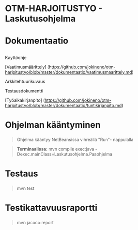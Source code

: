 # OTM-HARJOITUSTYO - Laskutusohjelma<h1> 
# Dokumentaatio <h2>

Kayttöohje

[Vaatimusmäärittely] (https://github.com/jokineno/otm-harjoitustyo/blob/master/dokumentaatio/vaatimusmaarittely.md)

Arkkitehtuurikuvaus

Testausdokumentti

[Työaikakirjanpito] (https://github.com/jokineno/otm-harjoitustyo/blob/master/dokumentaatio/tuntikirjanpito.md) 

# Ohjelman kääntyminen <h3> 
>Ohjelma kääntyy NetBeansissa vihreällä "Run"- nappulalla 

>**Terminaalissa:**  mvn compile exec:java -Dexec.mainClass=Laskutusohjelma.Paaohjelma

# Testaus <h3> 
>mvn test

# Testikattavuusraportti <h3> 
>mvn jacoco:report


